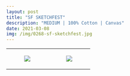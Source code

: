 ```yaml
---
layout: post
title: "SF SKETCHFEST"
description: "MEDIUM | 100% Cotton | Canvas"
date: 2021-03-08
img: /img/0268-sf-sketchfest.jpg
---
```




<table style="width:100%;"><tr><td style="vertical-align:top;">
      <figure class="tmblr-full" data-orig-height="2048" data-orig-width="1365" data-orig-src="https://concertshirts.netlify.app/shirts/0268/0268-01.jpg"><img src="https://64.media.tumblr.com/0ac009348ffefef24322c32cdb174dc8/ec49a135be1a6047-23/s540x810/7cf008613a96ff9bff7508dca1eac40aa2016146.jpg" data-orig-height="2048" data-orig-width="1365" data-orig-src="https://concertshirts.netlify.app/shirts/0268/0268-01.jpg"/></figure></td>
    <td style="vertical-align:top;">
      <figure class="tmblr-full" data-orig-height="2048" data-orig-width="1365" data-orig-src="https://concertshirts.netlify.app/shirts/0268/0268-02.jpg"><img src="https://64.media.tumblr.com/999db6b68e1cf492366ffac601cfa018/ec49a135be1a6047-ad/s540x810/4ed6a24138c38b52a21116f9489fb894348816e6.jpg" data-orig-height="2048" data-orig-width="1365" data-orig-src="https://concertshirts.netlify.app/shirts/0268/0268-02.jpg"/></figure></td>
  </tr></table>
